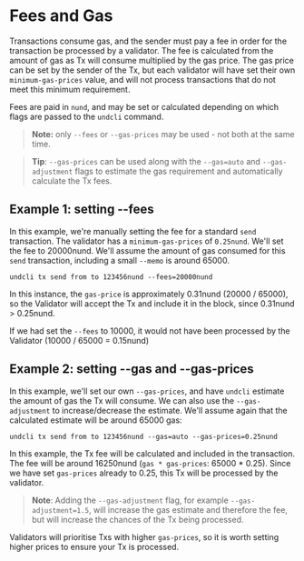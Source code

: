 # Fees and Gas

Transactions consume gas, and the sender must pay a fee in order for the transaction be processed by a validator. The fee is calculated from the amount of gas as Tx will consume multiplied by the gas price. The gas price can be set by the sender of the Tx, but each validator will have set their own `minimum-gas-prices` value, and will not process transactions that do not meet this minimum requirement.

Fees are paid in `nund`, and may be set or calculated depending on which flags are passed to the `undcli` command.

>**Note:** only `--fees` or `--gas-prices` may be used - not both at the same time.

>**Tip**: `--gas-prices` can be used along with the `--gas=auto` and `--gas-adjustment` flags to estimate the gas requirement and automatically calculate the Tx fees.

## Example 1: setting --fees

In this example, we're manually setting the fee for a standard `send` transaction. The validator has a `minimum-gas-prices` of `0.25nund`. We'll set the fee to 20000nund. We'll assume the amount of gas consumed for this `send` transaction, including a small `--memo` is around 65000.

```
undcli tx send from to 123456nund --fees=20000nund
```

In this instance, the `gas-price` is approximately 0.31nund (20000 / 65000), so the Validator will accept the Tx and include it in the block, since 0.31nund > 0.25nund.

If we had set the `--fees` to 10000, it would not have been processed by the Validator (10000 / 65000 = 0.15nund)

## Example 2: setting --gas and --gas-prices

In this example, we'll set our own `--gas-prices`, and have `undcli` estimate the amount of gas the Tx will consume. We can also use the `--gas-adjustment` to increase/decrease the estimate. We'll assume again that the calculated estimate will be around 65000 gas:

```
undcli tx send from to 123456nund --gas=auto --gas-prices=0.25nund
```

In this example, the Tx fee will be calculated and included in the transaction. The fee will be around 16250nund (`gas * gas-prices`: 65000 * 0.25). Since we have set `gas-prices` already to 0.25, this Tx will be processed by the validator.

>**Note**: Adding the `--gas-adjustment` flag, for example `--gas-adjustment=1.5`, will increase the gas estimate and therefore the fee, but will increase the chances of the Tx being processed.

Validators will prioritise Txs with higher `gas-prices`, so it is worth setting higher prices to ensure your Tx is processed.

